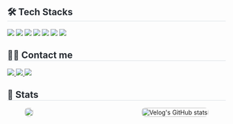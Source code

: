 <div style="text-align: left;">
    <h2 style="border-bottom: 1px solid #d8dee4; color: #282d33;"> 🛠️ Tech Stacks </h2> 
    <div style="margin: ; text-align: left;"> 
        <img src="https://img.shields.io/badge/Java-007396?style=flat-square&logo=Java&logoColor=white">
        <img src="https://img.shields.io/badge/Spring-6DB33F?style=flat-square&logo=Spring&logoColor=white">
        <img src="https://img.shields.io/badge/Spring Boot-6DB33F?style=flat-square&logo=Spring Boot&logoColor=white">
        <img src="https://img.shields.io/badge/Amazon AWS-232F3E?style=flat-square&logo=Amazon AWS&logoColor=white">
        <img src="https://img.shields.io/badge/MySQL-4479A1?style=flat-square&logo=MySQL&logoColor=white">
        <img src="https://img.shields.io/badge/Docker-2496ED?style=flat-square&logo=Docker&logoColor=white">
        <img src="https://img.shields.io/badge/Github-181717?style=flat-square&logo=Github&logoColor=white">
    </div>
</div>

<div style="text-align: left;">
    <h2 style="border-bottom: 1px solid #d8dee4; color: #282d33;"> 🧑‍💻 Contact me </h2>
    <div style="text-align: left;"> 
        <a href="https://velog.io/@ansgkdud/posts"> 
            <img src="https://img.shields.io/badge/Velog-20C997?style=flat-square&logo=Velog&logoColor=white&link=https://velog.io/@ansgkdud/posts"> 
        </a>
        <a href="mailto:chrismhy@ewhain.net"> 
            <img src="https://img.shields.io/badge/Gmail-EA4335?style=flat-square&logo=Gmail&logoColor=white&link=mailto:chrismhy@ewhain.net"> 
        </a>
        <a href="https://www.instagram.com/munasuddk/"> 
            <img src="https://img.shields.io/badge/Instagram-E4405F?style=flat-square&logo=Instagram&logoColor=white&link=https://www.instagram.com/munasuddk/"> 
        </a>
    </div>  
</div>

<div style="text-align: left;"> 
    <h2 style="border-bottom: 1px solid #d8dee4; color: #282d33;"> 🏅 Stats </h2>
    <figure class="half" style="display: flex; justify-content: space-between; flex-wrap: wrap;">
        <a href="https://github.com/devxb/gitanimals">
            <img
                src="https://render.gitanimals.org/farms/gkdudans"
                width="100%"
                height="auto"
                style="border-radius: 8px;"
            />
        </a>
        <a href="https://velog.io/@ansgkdud">
            <img 
                src="https://velog-readme-stats.vercel.app/api/list?name=ansgkdud" 
                style="width: 100%; height: auto; border-radius: 8px;"
                alt="Velog's GitHub stats"
            />
        </a>
    </figure>
</div>
